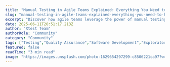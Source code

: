 ```yaml
---
title: "Manual Testing in Agile Teams Explained: Everything You Need to Know"
slug: "manual-testing-in-agile-teams-explained-everything-you-need-to-know"
excerpt: "Discover how agile teams leverage the power of manual testing to deliver flawless software products. Delve into our insightful blog post to explore the indispensable role of manual testing in Agile environments – a unique, collaborative approach that promotes continuous improvement and flexibility."
date: 2025-06-11T20:51:17.213Z
author: "Xtest Team"
authorRole: "Community"
category: "Community"
tags: ["Testing","Quality Assurance","Software Development","Exploratory Testing","UAT"]
featured: false
readTime: "3 min read"
image: "https://images.unsplash.com/photo-1629654297299-c8506221ca97?w=1200&h=600&fit=crop"
---
```


